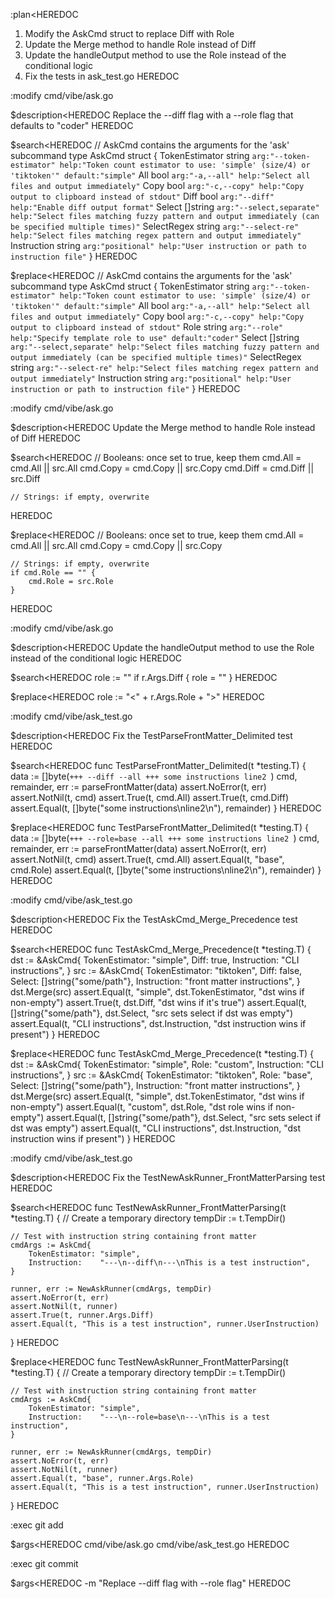 :plan<HEREDOC
1. Modify the AskCmd struct to replace Diff with Role
2. Update the Merge method to handle Role instead of Diff
3. Update the handleOutput method to use the Role instead of the conditional logic
4. Fix the tests in ask_test.go
HEREDOC

:modify cmd/vibe/ask.go

$description<HEREDOC
Replace the --diff flag with a --role flag that defaults to "coder"
HEREDOC

$search<HEREDOC
// AskCmd contains the arguments for the 'ask' subcommand
type AskCmd struct {
	TokenEstimator string   `arg:"--token-estimator" help:"Token count estimator to use: 'simple' (size/4) or 'tiktoken'" default:"simple"`
	All            bool     `arg:"-a,--all" help:"Select all files and output immediately"`
	Copy           bool     `arg:"-c,--copy" help:"Copy output to clipboard instead of stdout"`
	Diff           bool     `arg:"--diff" help:"Enable diff output format"`
	Select         []string `arg:"--select,separate" help:"Select files matching fuzzy pattern and output immediately (can be specified multiple times)"`
	SelectRegex    string   `arg:"--select-re" help:"Select files matching regex pattern and output immediately"`
	Instruction    string   `arg:"positional" help:"User instruction or path to instruction file"`
}
HEREDOC

$replace<HEREDOC
// AskCmd contains the arguments for the 'ask' subcommand
type AskCmd struct {
	TokenEstimator string   `arg:"--token-estimator" help:"Token count estimator to use: 'simple' (size/4) or 'tiktoken'" default:"simple"`
	All            bool     `arg:"-a,--all" help:"Select all files and output immediately"`
	Copy           bool     `arg:"-c,--copy" help:"Copy output to clipboard instead of stdout"`
	Role           string   `arg:"--role" help:"Specify template role to use" default:"coder"`
	Select         []string `arg:"--select,separate" help:"Select files matching fuzzy pattern and output immediately (can be specified multiple times)"`
	SelectRegex    string   `arg:"--select-re" help:"Select files matching regex pattern and output immediately"`
	Instruction    string   `arg:"positional" help:"User instruction or path to instruction file"`
}
HEREDOC

:modify cmd/vibe/ask.go

$description<HEREDOC
Update the Merge method to handle Role instead of Diff
HEREDOC

$search<HEREDOC
	// Booleans: once set to true, keep them
	cmd.All = cmd.All || src.All
	cmd.Copy = cmd.Copy || src.Copy
	cmd.Diff = cmd.Diff || src.Diff

	// Strings: if empty, overwrite
HEREDOC

$replace<HEREDOC
	// Booleans: once set to true, keep them
	cmd.All = cmd.All || src.All
	cmd.Copy = cmd.Copy || src.Copy

	// Strings: if empty, overwrite
	if cmd.Role == "" {
		cmd.Role = src.Role
	}
HEREDOC

:modify cmd/vibe/ask.go

$description<HEREDOC
Update the handleOutput method to use the Role instead of the conditional logic
HEREDOC

$search<HEREDOC
	role := "<base>"
	if r.Args.Diff {
		role = "<coder>"
	}
HEREDOC

$replace<HEREDOC
	role := "<" + r.Args.Role + ">"
HEREDOC

:modify cmd/vibe/ask_test.go

$description<HEREDOC
Fix the TestParseFrontMatter_Delimited test
HEREDOC

$search<HEREDOC
func TestParseFrontMatter_Delimited(t *testing.T) {
	data := []byte(`+++
--diff
--all
+++
some instructions
line2
`)
	cmd, remainder, err := parseFrontMatter(data)
	assert.NoError(t, err)
	assert.NotNil(t, cmd)
	assert.True(t, cmd.All)
	assert.True(t, cmd.Diff)
	assert.Equal(t, []byte("some instructions\nline2\n"), remainder)
}
HEREDOC

$replace<HEREDOC
func TestParseFrontMatter_Delimited(t *testing.T) {
	data := []byte(`+++
--role=base
--all
+++
some instructions
line2
`)
	cmd, remainder, err := parseFrontMatter(data)
	assert.NoError(t, err)
	assert.NotNil(t, cmd)
	assert.True(t, cmd.All)
	assert.Equal(t, "base", cmd.Role)
	assert.Equal(t, []byte("some instructions\nline2\n"), remainder)
}
HEREDOC

:modify cmd/vibe/ask_test.go

$description<HEREDOC
Fix the TestAskCmd_Merge_Precedence test
HEREDOC

$search<HEREDOC
func TestAskCmd_Merge_Precedence(t *testing.T) {
	dst := &AskCmd{
		TokenEstimator: "simple",
		Diff:           true,
		Instruction:    "CLI instructions",
	}
	src := &AskCmd{
		TokenEstimator: "tiktoken",
		Diff:           false,
		Select:         []string{"some/path"},
		Instruction:    "front matter instructions",
	}
	dst.Merge(src)
	assert.Equal(t, "simple", dst.TokenEstimator, "dst wins if non-empty")
	assert.True(t, dst.Diff, "dst wins if it's true")
	assert.Equal(t, []string{"some/path"}, dst.Select, "src sets select if dst was empty")
	assert.Equal(t, "CLI instructions", dst.Instruction, "dst instruction wins if present")
}
HEREDOC

$replace<HEREDOC
func TestAskCmd_Merge_Precedence(t *testing.T) {
	dst := &AskCmd{
		TokenEstimator: "simple",
		Role:           "custom",
		Instruction:    "CLI instructions",
	}
	src := &AskCmd{
		TokenEstimator: "tiktoken",
		Role:           "base",
		Select:         []string{"some/path"},
		Instruction:    "front matter instructions",
	}
	dst.Merge(src)
	assert.Equal(t, "simple", dst.TokenEstimator, "dst wins if non-empty")
	assert.Equal(t, "custom", dst.Role, "dst role wins if non-empty")
	assert.Equal(t, []string{"some/path"}, dst.Select, "src sets select if dst was empty")
	assert.Equal(t, "CLI instructions", dst.Instruction, "dst instruction wins if present")
}
HEREDOC

:modify cmd/vibe/ask_test.go

$description<HEREDOC
Fix the TestNewAskRunner_FrontMatterParsing test
HEREDOC

$search<HEREDOC
func TestNewAskRunner_FrontMatterParsing(t *testing.T) {
	// Create a temporary directory
	tempDir := t.TempDir()

	// Test with instruction string containing front matter
	cmdArgs := AskCmd{
		TokenEstimator: "simple",
		Instruction:    "---\n--diff\n---\nThis is a test instruction",
	}

	runner, err := NewAskRunner(cmdArgs, tempDir)
	assert.NoError(t, err)
	assert.NotNil(t, runner)
	assert.True(t, runner.Args.Diff)
	assert.Equal(t, "This is a test instruction", runner.UserInstruction)
}
HEREDOC

$replace<HEREDOC
func TestNewAskRunner_FrontMatterParsing(t *testing.T) {
	// Create a temporary directory
	tempDir := t.TempDir()

	// Test with instruction string containing front matter
	cmdArgs := AskCmd{
		TokenEstimator: "simple",
		Instruction:    "---\n--role=base\n---\nThis is a test instruction",
	}

	runner, err := NewAskRunner(cmdArgs, tempDir)
	assert.NoError(t, err)
	assert.NotNil(t, runner)
	assert.Equal(t, "base", runner.Args.Role)
	assert.Equal(t, "This is a test instruction", runner.UserInstruction)
}
HEREDOC

:exec git add

$args<HEREDOC
cmd/vibe/ask.go cmd/vibe/ask_test.go
HEREDOC

:exec git commit

$args<HEREDOC
-m "Replace --diff flag with --role flag"
HEREDOC